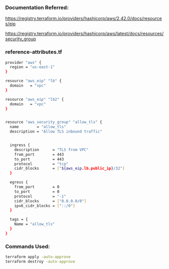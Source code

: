 ### Documentation Referred:

https://registry.terraform.io/providers/hashicorp/aws/2.42.0/docs/resources/eip

https://registry.terraform.io/providers/hashicorp/aws/latest/docs/resources/security_group

### reference-attributes.tf

```sh
provider "aws" {
  region = "us-east-1"
}

resource "aws_eip" "lb" {
  domain   = "vpc"
}

resource "aws_eip" "lb2" {
  domain   = "vpc"
}


resource "aws_security_group" "allow_tls" {
  name        = "allow_tls"
  description = "Allow TLS inbound traffic"


  ingress {
    description      = "TLS from VPC"
    from_port        = 443
    to_port          = 443
    protocol         = "tcp"
    cidr_blocks      = ["${aws_eip.lb.public_ip}/32"]
  }

  egress {
    from_port        = 0
    to_port          = 0
    protocol         = "-1"
    cidr_blocks      = ["0.0.0.0/0"]
    ipv6_cidr_blocks = ["::/0"]
  }

  tags = {
    Name = "allow_tls"
  }
}
```

### Commands Used:
```sh
terraform apply -auto-approve
terraform destroy -auto-approve
```
